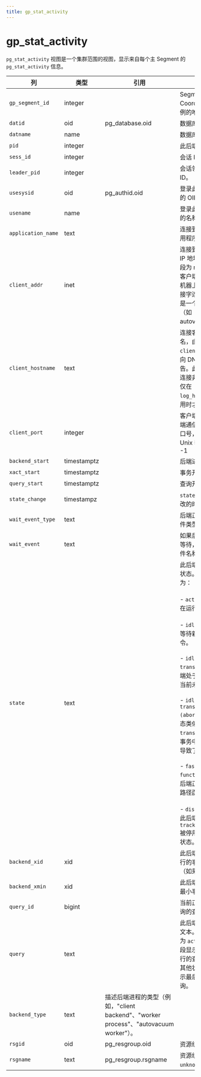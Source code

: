 ```yaml
---
title: gp_stat_activity
---
```


# gp_stat_activity

`pg_stat_activity` 视图是一个集群范围的视图，显示来自每个主 Segment 的 `pg_stat_activity` 信息。

|列|类型|引用|描述|
|------|----|----------|-----------|
|`gp_segment_id`|integer| |Segment (或 Coordinator) 实例的唯一标识符。|
|`datid`|oid|pg_database.oid|数据库 OID|
|`datname`|name| |数据库名称|
|`pid`|integer| |此后端进程的 ID|
|`sess_id`|integer| |会话 ID|
| `leader_pid` | integer | | 会话领导者的进程 ID。|
|`usesysid`|oid|pg_authid.oid|登录此后端的用户的 OID|
|`usename`|name| |登录此后端的用户的名称|
|`application_name`|text| |连接到此后端的应用程序名称|
|`client_addr`|inet| |连接到此客户端的 IP 地址。如果此字段为 null，则表示客户端通过服务器机器上的 Unix 套接字连接，或者这是一个内部进程（如 autovacuum）。|
|`client_hostname`|text| |连接客户端的主机名，由 `client_addr` 的反向 DNS 查找报告。此字段仅在 IP 连接非空时，并且仅在 `log_hostname` 启用时才非空。|
|`client_port`|integer| |客户端用于与此后端通信的 TCP 端口号，如果使用 Unix 套接字则为 -1|
|`backend_start`|timestamptz| |后端进程启动时间|
|`xact_start`|timestamptz| |事务开始时间|
|`query_start`|timestamptz| |查询开始执行时间|
|`state_change`|timestampz| |`state` 最后一次更改的时间|
|`wait_event_type`|text| |后端正在等待的事件类型|
|`wait_event`|text| |如果后端当前正在等待，则为等待事件名称|
|`state`|text| |此后端的当前整体状态。可能的值为：<br/><br/>- `active`：后端正在运行查询。<br/><br/>- `idle`：后端正在等待新的客户端命令。<br/><br/>- `idle in transaction`：后端处于事务中，但当前未运行查询。<br/><br/>- `idle in transaction (aborted)`：此状态类似于 `idle in transaction`，但事务中的某个语句导致了错误。<br/><br/>- `fastpath function call`：后端正在运行快速路径函数。<br/><br/>- `disabled`：如果此后端中 `track_activities` 被停用，则报告此状态。|
| `backend_xid` | xid | | 此后端当前正在执行的事务 ID (XID)（如果有）。 |
|`backend_xmin`|xid| |此后端需要保留的最小事务 ID。|
| `query_id` | bigint | | 当前正在执行的查询的查询 ID。 |
|`query`|text| |此后端最近查询的文本。如果 `state` 为 `active`，此字段显示当前正在运行的查询。在所有其他状态下，它显示最后运行的查询。|
| `backend_type` | text | 描述后端进程的类型（例如，"client backend"、"worker process"、"autovacuum worker"）。 |
|`rsgid`|oid|pg_resgroup.oid|资源组 OID 或 `0`。|
|`rsgname`|text|pg_resgroup.rsgname|资源组名称或 `unknown`。|
